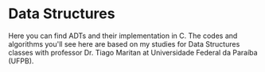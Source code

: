 # Data Structures
Here you can find ADTs and their implementation in C. The codes and algorithms you'll see here are based on my studies for Data Structures classes with professor Dr.  Tiago Maritan at Universidade Federal da Paraíba (UFPB).
